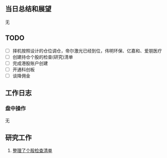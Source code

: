 ## 当日总结和展望

无

## TODO

- [ ] 择机按照设计的仓位调仓，帝尔激光已经到位，伟明环保、亿嘉和、爱朋医疗
- [ ] 创建持仓个股的检查(研究)清单
- [ ] 完成港股账户创建
- [ ] 开通科创板
- [ ] 谈降佣金

## 工作日志

### 盘中操作

无

## 研究工作

1. [整理了个股检查清单](/{{config.base_dir}}/投资框架/成长价值投资一号/个股检查清单/)

